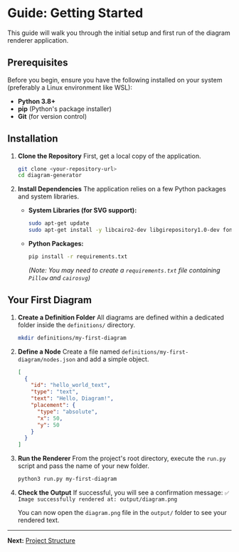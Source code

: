 # Guide: Getting Started

This guide will walk you through the initial setup and first run of the diagram renderer application.

## Prerequisites

Before you begin, ensure you have the following installed on your system (preferably a Linux environment like WSL):

- **Python 3.8+**
- **pip** (Python's package installer)
- **Git** (for version control)

## Installation

1.  **Clone the Repository**
    First, get a local copy of the application.
    ```bash
    git clone <your-repository-url>
    cd diagram-generator
    ```

2.  **Install Dependencies**
    The application relies on a few Python packages and system libraries.

    - **System Libraries (for SVG support):**
      ```bash
      sudo apt-get update
      sudo apt-get install -y libcairo2-dev libgirepository1.0-dev fonts-dejavu
      ```

    - **Python Packages:**
      ```bash
      pip install -r requirements.txt
      ```
      *(Note: You may need to create a `requirements.txt` file containing `Pillow` and `cairosvg`)*

## Your First Diagram

1.  **Create a Definition Folder**
    All diagrams are defined within a dedicated folder inside the `definitions/` directory.
    ```bash
    mkdir definitions/my-first-diagram
    ```

2.  **Define a Node**
    Create a file named `definitions/my-first-diagram/nodes.json` and add a simple object.
    ```json
    [
      {
        "id": "hello_world_text",
        "type": "text",
        "text": "Hello, Diagram!",
        "placement": {
          "type": "absolute",
          "x": 50,
          "y": 50
        }
      }
    ]
    ```

3.  **Run the Renderer**
    From the project's root directory, execute the `run.py` script and pass the name of your new folder.
    ```bash
    python3 run.py my-first-diagram
    ```

4.  **Check the Output**
    If successful, you will see a confirmation message:
    `✅ Image successfully rendered at: output/diagram.png`

    You can now open the `diagram.png` file in the `output/` folder to see your rendered text.

---
**Next:** [Project Structure](./project-structure.md)
